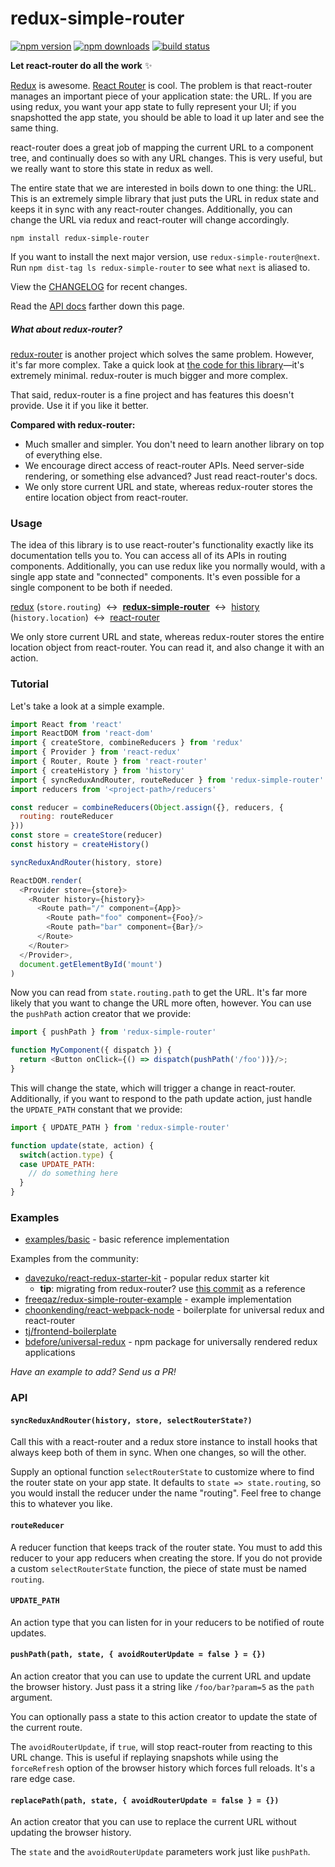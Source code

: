 # redux-simple-router

[![npm version](https://img.shields.io/npm/v/redux-simple-router.svg?style=flat-square)](https://www.npmjs.com/package/redux-simple-router) [![npm downloads](https://img.shields.io/npm/dm/redux-simple-router.svg?style=flat-square)](https://www.npmjs.com/package/redux-simple-router) [![build status](https://img.shields.io/travis/rackt/redux-simple-router/master.svg?style=flat-square)](https://travis-ci.org/rackt/redux-simple-router)

**Let react-router do all the work**  :sparkles:

[Redux](https://github.com/rackt/redux) is awesome. [React Router](https://github.com/rackt/react-router) is cool. The problem is that react-router manages an important piece of your application state: the URL. If you are using redux, you want your app state to fully represent your UI; if you snapshotted the app state, you should be able to load it up later and see the same thing.

react-router does a great job of mapping the current URL to a component tree, and continually does so with any URL changes. This is very useful, but we really want to store this state in redux as well.

The entire state that we are interested in boils down to one thing: the URL. This is an extremely simple library that just puts the URL in redux state and keeps it in sync with any react-router changes. Additionally, you can change the URL via redux and react-router will change accordingly.

```
npm install redux-simple-router
```

If you want to install the next major version, use `redux-simple-router@next`. Run `npm dist-tag ls redux-simple-router` to see what `next` is aliased to.

View the [CHANGELOG](https://github.com/jlongster/redux-simple-router/blob/master/CHANGELOG.md) for recent changes.

Read the [API docs](#api) farther down this page.

##### _What about redux-router?_

[redux-router](https://github.com/rackt/redux-router) is another project which solves the same problem. However, it's far more complex. Take a quick look at [the code for this library](https://github.com/jlongster/redux-simple-router/blob/master/src/index.js)—it's extremely minimal. redux-router is much bigger and more complex.

That said, redux-router is a fine project and has features this doesn't provide. Use it if you like it better.

**Compared with redux-router:**

* Much smaller and simpler. You don't need to learn another library on top of everything else.
* We encourage direct access of react-router APIs. Need server-side rendering, or something else advanced? Just read react-router's docs.
* We only store current URL and state, whereas redux-router stores the entire location object from react-router.

### Usage

The idea of this library is to use react-router's functionality exactly like its documentation tells you to. You can access all of its APIs in routing components. Additionally, you can use redux like you normally would, with a single app state and "connected" components. It's even possible for a single component to be both if needed.

[redux](https://github.com/rackt/redux) (`store.routing`) &nbsp;&harr;&nbsp; [**redux-simple-router**](https://github.com/jlongster/redux-simple-router) &nbsp;&harr;&nbsp; [history](https://github.com/rackt/history) (`history.location`) &nbsp;&harr;&nbsp; [react-router](https://github.com/rackt/react-router)

We only store current URL and state, whereas redux-router stores the entire location object from react-router. You can read it, and also change it with an action.

### Tutorial

Let's take a look at a simple example.

```js
import React from 'react'
import ReactDOM from 'react-dom'
import { createStore, combineReducers } from 'redux'
import { Provider } from 'react-redux'
import { Router, Route } from 'react-router'
import { createHistory } from 'history'
import { syncReduxAndRouter, routeReducer } from 'redux-simple-router'
import reducers from '<project-path>/reducers'

const reducer = combineReducers(Object.assign({}, reducers, {
  routing: routeReducer
}))
const store = createStore(reducer)
const history = createHistory()

syncReduxAndRouter(history, store)

ReactDOM.render(
  <Provider store={store}>
    <Router history={history}>
      <Route path="/" component={App}>
        <Route path="foo" component={Foo}/>
        <Route path="bar" component={Bar}/>
      </Route>
    </Router>
  </Provider>,
  document.getElementById('mount')
)
```

Now you can read from `state.routing.path` to get the URL. It's far more likely that you want to change the URL more often, however. You can use the `pushPath` action creator that we provide:

```js
import { pushPath } from 'redux-simple-router'

function MyComponent({ dispatch }) {
  return <Button onClick={() => dispatch(pushPath('/foo'))}/>;
}
```

This will change the state, which will trigger a change in react-router. Additionally, if you want to respond to the path update action, just handle the `UPDATE_PATH` constant that we provide:

```js
import { UPDATE_PATH } from 'redux-simple-router'

function update(state, action) {
  switch(action.type) {
  case UPDATE_PATH:
    // do something here
  }
}
```

### Examples

* [examples/basic](https://github.com/jlongster/redux-simple-router/blob/master/examples/basic) - basic reference implementation

Examples from the community:

* [davezuko/react-redux-starter-kit](https://github.com/davezuko/react-redux-starter-kit) - popular redux starter kit
  * **tip**: migrating from redux-router? use [this commit](https://github.com/davezuko/react-redux-starter-kit/commit/db66626ca8a02ecf030a3f7f5a669ac338fd5897) as a reference
* [freeqaz/redux-simple-router-example](https://github.com/freeqaz/redux-simple-router-example) - example implementation
* [choonkending/react-webpack-node](https://github.com/choonkending/react-webpack-node) - boilerplate for universal redux and react-router
* [tj/frontend-boilerplate](https://github.com/tj/frontend-boilerplate)
* [bdefore/universal-redux](https://github.com/bdefore/universal-redux) - npm package for universally rendered redux applications

_Have an example to add? Send us a PR!_

### API

#### `syncReduxAndRouter(history, store, selectRouterState?)`

Call this with a react-router and a redux store instance to install hooks that always keep both of them in sync. When one changes, so will the other.

Supply an optional function `selectRouterState` to customize where to find the router state on your app state. It defaults to `state => state.routing`, so you would install the reducer under the name "routing". Feel free to change this to whatever you like.

#### `routeReducer`

A reducer function that keeps track of the router state. You must to add this reducer to your app reducers when creating the store. If you do not provide a custom `selectRouterState` function, the piece of state must be named `routing`.

#### `UPDATE_PATH`

An action type that you can listen for in your reducers to be notified of route updates.

#### `pushPath(path, state, { avoidRouterUpdate = false } = {})`

An action creator that you can use to update the current URL and update the browser history. Just pass it a string like `/foo/bar?param=5` as the `path` argument.

You can optionally pass a state to this action creator to update the state of the current route.

The `avoidRouterUpdate`, if `true`, will stop react-router from reacting to this URL change. This is useful if replaying snapshots while using the `forceRefresh` option of the browser history which forces full reloads. It's a rare edge case.

#### `replacePath(path, state, { avoidRouterUpdate = false } = {})`

An action creator that you can use to replace the current URL without updating the browser history.

The `state` and the `avoidRouterUpdate` parameters work just like `pushPath`.
